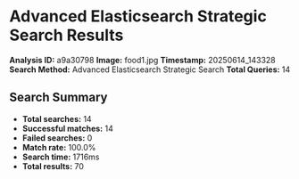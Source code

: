 # Advanced Elasticsearch Strategic Search Results

**Analysis ID:** a9a30798
**Image:** food1.jpg
**Timestamp:** 20250614_143328
**Search Method:** Advanced Elasticsearch Strategic Search
**Total Queries:** 14

## Search Summary

- **Total searches:** 14
- **Successful matches:** 14
- **Failed searches:** 0
- **Match rate:** 100.0%
- **Search time:** 1716ms
- **Total results:** 70

